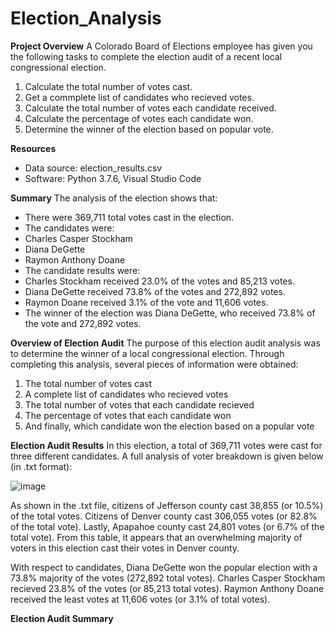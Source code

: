 # Election_Analysis

**Project Overview**
A Colorado Board of Elections employee has given you the following tasks to complete the election audit of a recent local congressional election.

1. Calculate the total number of votes cast.
2. Get a commplete list of candidates who recieved votes.
3. Calculate the total number of votes each candidate received.
4. Calculate the percentage of votes each candidate won.
5. Determine the winner of the election based on popular vote.

**Resources**
- Data source: election_results.csv
- Software: Python 3.7.6, Visual Studio Code

**Summary**
The analysis of the election shows that:
- There were 369,711 total votes cast in the election.
- The candidates were:
-   Charles Casper Stockham
-   Diana DeGette
-   Raymon Anthony Doane
-  The candidate results were:
-   Charles Stockham received 23.0% of the votes and 85,213 votes.
-   Diana DeGette received 73.8% of the votes and 272,892 votes.
-   Raymon Doane received 3.1% of the vote and 11,606 votes.
-  The winner of the election was Diana DeGette, who received 73.8% of the vote and 272,892 votes.

**Overview of Election Audit**
The purpose of this election audit analysis was to determine the winner of a local congressional election.  Through completing this analysis, several pieces of information were obtained:
1. The total number of votes cast
2. A complete list of candidates who recieved votes
3. The total number of votes that each candidate recieved
4. The percentage of votes that each candidate won
5. And finally, which candidate won the election based on a popular vote

**Election Audit Results**
In this election, a total of 369,711 votes were cast for three different candidates.  A full analysis of voter breakdown is given below (in .txt format):

![image](https://user-images.githubusercontent.com/99574730/155901847-4711eee4-97cb-48d3-ab0a-48686bef41f5.png)

As shown in the .txt file, citizens of Jefferson county cast 38,855 (or 10.5%) of the total votes.  Citizens of Denver county cast 306,055 votes (or 82.8% of the total vote).  Lastly, Apapahoe county cast 24,801 votes (or 6.7% of the total vote).  From this table, it appears that an overwhelming majority of voters in this election cast their votes in Denver county.

With respect to candidates, Diana DeGette won the popular election with a 73.8% majority of the votes (272,892 total votes).  Charles Casper Stockham recieved 23.8% of the votes (or 85,213 total votes).  Raymon Anthony Doane received the least votes at 11,606 votes (or 3.1% of total votes).


**Election Audit Summary**
